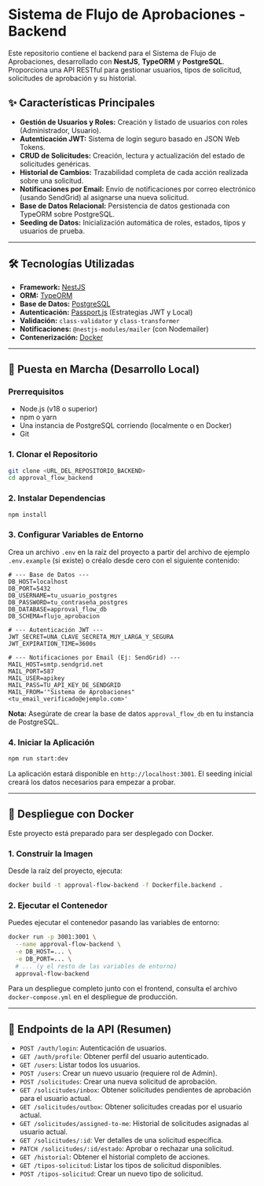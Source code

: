 # Sistema de Flujo de Aprobaciones - Backend

Este repositorio contiene el backend para el Sistema de Flujo de Aprobaciones, desarrollado con **NestJS**, **TypeORM** y **PostgreSQL**. Proporciona una API RESTful para gestionar usuarios, tipos de solicitud, solicitudes de aprobación y su historial.

## ✨ Características Principales

-   **Gestión de Usuarios y Roles:** Creación y listado de usuarios con roles (Administrador, Usuario).
-   **Autenticación JWT:** Sistema de login seguro basado en JSON Web Tokens.
-   **CRUD de Solicitudes:** Creación, lectura y actualización del estado de solicitudes genéricas.
-   **Historial de Cambios:** Trazabilidad completa de cada acción realizada sobre una solicitud.
-   **Notificaciones por Email:** Envío de notificaciones por correo electrónico (usando SendGrid) al asignarse una nueva solicitud.
-   **Base de Datos Relacional:** Persistencia de datos gestionada con TypeORM sobre PostgreSQL.
-   **Seeding de Datos:** Inicialización automática de roles, estados, tipos y usuarios de prueba.

---

## 🛠️ Tecnologías Utilizadas

-   **Framework:** [NestJS](https://nestjs.com/)
-   **ORM:** [TypeORM](https://typeorm.io/)
-   **Base de Datos:** [PostgreSQL](https://www.postgresql.org/)
-   **Autenticación:** [Passport.js](http://www.passportjs.org/) (Estrategias JWT y Local)
-   **Validación:** `class-validator` y `class-transformer`
-   **Notificaciones:** `@nestjs-modules/mailer` (con Nodemailer)
-   **Contenerización:** [Docker](https://www.docker.com/)

---

## 🚀 Puesta en Marcha (Desarrollo Local)

### Prerrequisitos

-   Node.js (v18 o superior)
-   npm o yarn
-   Una instancia de PostgreSQL corriendo (localmente o en Docker)
-   Git

### 1. Clonar el Repositorio

```bash
git clone <URL_DEL_REPOSITORIO_BACKEND>
cd approval_flow_backend
```

### 2. Instalar Dependencias

```bash
npm install
```

### 3. Configurar Variables de Entorno

Crea un archivo `.env` en la raíz del proyecto a partir del archivo de ejemplo `.env.example` (si existe) o créalo desde cero con el siguiente contenido:

```env
# --- Base de Datos ---
DB_HOST=localhost
DB_PORT=5432
DB_USERNAME=tu_usuario_postgres
DB_PASSWORD=tu_contraseña_postgres
DB_DATABASE=approval_flow_db
DB_SCHEMA=flujo_aprobacion

# --- Autenticación JWT ---
JWT_SECRET=UNA_CLAVE_SECRETA_MUY_LARGA_Y_SEGURA
JWT_EXPIRATION_TIME=3600s

# --- Notificaciones por Email (Ej: SendGrid) ---
MAIL_HOST=smtp.sendgrid.net
MAIL_PORT=587
MAIL_USER=apikey
MAIL_PASS=TU_API_KEY_DE_SENDGRID
MAIL_FROM='"Sistema de Aprobaciones" <tu_email_verificado@ejemplo.com>'
```

**Nota:** Asegúrate de crear la base de datos `approval_flow_db` en tu instancia de PostgreSQL.

### 4. Iniciar la Aplicación

```bash
npm run start:dev
```

La aplicación estará disponible en `http://localhost:3001`. El seeding inicial creará los datos necesarios para empezar a probar.

---

## 🐳 Despliegue con Docker

Este proyecto está preparado para ser desplegado con Docker.

### 1. Construir la Imagen

Desde la raíz del proyecto, ejecuta:

```bash
docker build -t approval-flow-backend -f Dockerfile.backend .
```

### 2. Ejecutar el Contenedor

Puedes ejecutar el contenedor pasando las variables de entorno:

```bash
docker run -p 3001:3001 \
  --name approval-flow-backend \
  -e DB_HOST=... \
  -e DB_PORT=... \
  # ... (y el resto de las variables de entorno)
  approval-flow-backend
```

Para un despliegue completo junto con el frontend, consulta el archivo `docker-compose.yml` en el despliegue de producción.

---

## 📝 Endpoints de la API (Resumen)

-   `POST /auth/login`: Autenticación de usuarios.
-   `GET /auth/profile`: Obtener perfil del usuario autenticado.
-   `GET /users`: Listar todos los usuarios.
-   `POST /users`: Crear un nuevo usuario (requiere rol de Admin).
-   `POST /solicitudes`: Crear una nueva solicitud de aprobación.
-   `GET /solicitudes/inbox`: Obtener solicitudes pendientes de aprobación para el usuario actual.
-   `GET /solicitudes/outbox`: Obtener solicitudes creadas por el usuario actual.
-   `GET /solicitudes/assigned-to-me`: Historial de solicitudes asignadas al usuario actual.
-   `GET /solicitudes/:id`: Ver detalles de una solicitud específica.
-   `PATCH /solicitudes/:id/estado`: Aprobar o rechazar una solicitud.
-   `GET /historial`: Obtener el historial completo de acciones.
-   `GET /tipos-solicitud`: Listar los tipos de solicitud disponibles.
-   `POST /tipos-solicitud`: Crear un nuevo tipo de solicitud.
